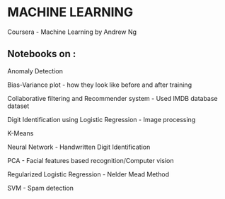 # MACHINE LEARNING 
Coursera - Machine Learning by Andrew Ng

## Notebooks on : 

Anomaly Detection

Bias-Variance plot - how they look like before and after training

Collaborative filtering and Recommender system -  Used IMDB database dataset

Digit Identification using Logistic Regression - Image processing

K-Means

Neural Network - Handwritten Digit Identification

PCA - Facial features based recognition/Computer vision

Regularized Logistic Regression - Nelder Mead Method

SVM - Spam detection

